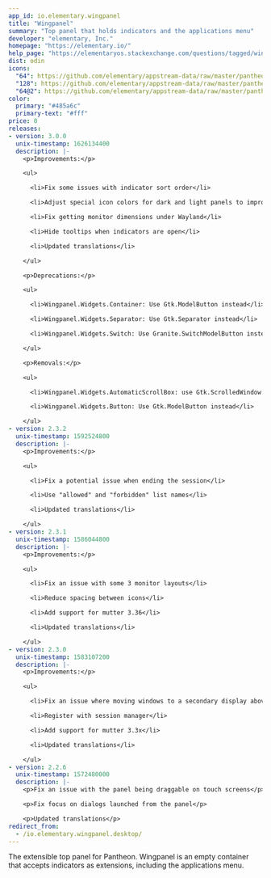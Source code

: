 ```yaml
---
app_id: io.elementary.wingpanel
title: "Wingpanel"
summary: "Top panel that holds indicators and the applications menu"
developer: "elementary, Inc."
homepage: "https://elementary.io/"
help_page: "https://elementaryos.stackexchange.com/questions/tagged/wingpanel"
dist: odin
icons:
  "64": https://github.com/elementary/appstream-data/raw/master/pantheon-data/main/icons/64x64/io.elementary.wingpanel_io.elementary.wingpanel.png
  "128": https://github.com/elementary/appstream-data/raw/master/pantheon-data/main/icons/128x128/io.elementary.wingpanel_io.elementary.wingpanel.png
  "64@2": https://github.com/elementary/appstream-data/raw/master/pantheon-data/main/icons/64x64@2/io.elementary.wingpanel_io.elementary.wingpanel.png
color:
  primary: "#485a6c"
  primary-text: "#fff"
price: 0
releases:
- version: 3.0.0
  unix-timestamp: 1626134400
  description: |-
    <p>Improvements:</p>

    <ul>

      <li>Fix some issues with indicator sort order</li>

      <li>Adjust special icon colors for dark and light panels to improve contrast</li>

      <li>Fix getting monitor dimensions under Wayland</li>

      <li>Hide tooltips when indicators are open</li>

      <li>Updated translations</li>

    </ul>

    <p>Deprecations:</p>

    <ul>

      <li>Wingpanel.Widgets.Container: Use Gtk.ModelButton instead</li>

      <li>Wingpanel.Widgets.Separator: Use Gtk.Separator instead</li>

      <li>Wingpanel.Widgets.Switch: Use Granite.SwitchModelButton instead</li>

    </ul>

    <p>Removals:</p>

    <ul>

      <li>Wingpanel.Widgets.AutomaticScrollBox: use Gtk.ScrolledWindow.max_content_height instead</li>

      <li>Wingpanel.Widgets.Button: Use Gtk.ModelButton instead</li>

    </ul>
- version: 2.3.2
  unix-timestamp: 1592524800
  description: |-
    <p>Improvements:</p>

    <ul>

      <li>Fix a potential issue when ending the session</li>

      <li>Use "allowed" and "forbidden" list names</li>

      <li>Updated translations</li>

    </ul>
- version: 2.3.1
  unix-timestamp: 1586044800
  description: |-
    <p>Improvements:</p>

    <ul>

      <li>Fix an issue with some 3 monitor layouts</li>

      <li>Reduce spacing between icons</li>

      <li>Add support for mutter 3.36</li>

      <li>Updated translations</li>

    </ul>
- version: 2.3.0
  unix-timestamp: 1583107200
  description: |-
    <p>Improvements:</p>

    <ul>

      <li>Fix an issue where moving windows to a secondary display above the panel wouldn't work</li>

      <li>Register with session manager</li>

      <li>Add support for mutter 3.3x</li>

      <li>Updated translations</li>

    </ul>
- version: 2.2.6
  unix-timestamp: 1572480000
  description: |-
    <p>Fix an issue with the panel being draggable on touch screens</p>

    <p>Fix focus on dialogs launched from the panel</p>

    <p>Updated translations</p>
redirect_from:
  - /io.elementary.wingpanel.desktop/
---
```


<p>The extensible top panel for Pantheon. Wingpanel is an empty container that accepts indicators as extensions, including the applications menu.</p>